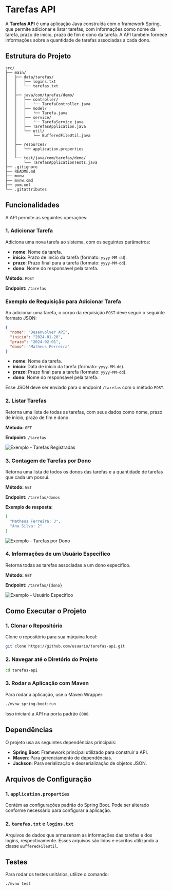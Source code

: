 # Tarefas API

A **Tarefas API** é uma aplicação Java construída com o framework Spring, que permite adicionar e listar tarefas, com informações como nome da tarefa, prazo de início, prazo de fim e dono da tarefa. A API também fornece informações sobre a quantidade de tarefas associadas a cada dono.

## Estrutura do Projeto

```
src/
├── main/
│   ├── data/tarefas/
│   │   ├── logins.txt
│   │   └── tarefas.txt
│   │
│   ├── java/com/tarefas/demo/
│   │   ├── controller/
│   │   │   └── TarefaController.java
│   │   ├── model/
│   │   │   └── Tarefa.java
│   │   ├── service/
│   │   │   └── TarefaService.java
│   │   ├── TarefasApplication.java
│   │   └── util/
│   │       └── BufferedFileUtil.java
│   │
│   ├── resources/
│   │   └── application.properties
│   │
│   └── test/java/com/tarefas/demo/
│       └── TarefasApplicationTests.java
├── .gitignore
├── README.md
├── mvnw
├── mvnw.cmd
├── pom.xml
└── .gitattributes
```

## Funcionalidades

A API permite as seguintes operações:

### 1. Adicionar Tarefa

Adiciona uma nova tarefa ao sistema, com os seguintes parâmetros:
- **nome**: Nome da tarefa.
- **inicio**: Prazo de início da tarefa (formato: `yyyy-MM-dd`).
- **prazo**: Prazo final para a tarefa (formato: `yyyy-MM-dd`).
- **dono**: Nome do responsável pela tarefa.

**Método:** `POST`

**Endpoint:** `/tarefas`

### Exemplo de Requisição para Adicionar Tarefa

Ao adicionar uma tarefa, o corpo da requisição `POST` deve seguir o seguinte formato JSON:

```json
{
  "nome": "Desenvolver API",
  "inicio": "2024-01-20",
  "prazo": "2024-02-01",
  "dono": "Matheus Ferreira"
}
```

- **nome**: Nome da tarefa.
- **inicio**: Data de início da tarefa (formato: `yyyy-MM-dd`).
- **prazo**: Prazo final para a tarefa (formato: `yyyy-MM-dd`).
- **dono**: Nome do responsável pela tarefa.

Esse JSON deve ser enviado para o endpoint `/tarefas` com o método `POST`.

### 2. Listar Tarefas

Retorna uma lista de todas as tarefas, com seus dados como nome, prazo de início, prazo de fim e dono.

**Método:** `GET`

**Endpoint:** `/tarefas`

![Exemplo - Tarefas Registradas](https://drive.google.com/uc?export=view&id=1jQi0adj90vZ-H1Mjn5s3RX7FzKTV-ThF)

### 3. Contagem de Tarefas por Dono

Retorna uma lista de todos os donos das tarefas e a quantidade de tarefas que cada um possui.

**Método:** `GET`

**Endpoint:** `/tarefas/donos`

**Exemplo de resposta:**

```json
[
  "Matheus Ferreira: 3",
  "Ana Silva: 2"
]
```

![Exemplo - Tarefas por Dono](https://drive.google.com/uc?export=view&id=1NXl9cCJ6Lo7KOyJ32vgdz2ZbfBM2__42)

### 4. Informações de um Usuário Específico

Retorna todas as tarefas associadas a um dono específico.

**Método:** `GET`

**Endpoint:** `/tarefas/{dono}`

![Exemplo - Usuário Específico](https://drive.google.com/uc?export=view&id=1s3lY6-R5wLMeb3ojMqhGnfqKLo_C-kuy)

## Como Executar o Projeto

### 1. Clonar o Repositório

Clone o repositório para sua máquina local:

```bash
git clone https://github.com/usuario/tarefas-api.git
```

### 2. Navegar até o Diretório do Projeto

```bash
cd tarefas-api
```

### 3. Rodar a Aplicação com Maven

Para rodar a aplicação, use o Maven Wrapper:

```bash
./mvnw spring-boot:run
```

Isso iniciará a API na porta padrão `8080`.

## Dependências

O projeto usa as seguintes dependências principais:

- **Spring Boot**: Framework principal utilizado para construir a API.
- **Maven**: Para gerenciamento de dependências.
- **Jackson**: Para serialização e desserialização de objetos JSON.

## Arquivos de Configuração

### 1. `application.properties`

Contém as configurações padrão do Spring Boot. Pode ser alterado conforme necessário para configurar a aplicação.

### 2. `tarefas.txt` e `logins.txt`

Arquivos de dados que armazenam as informações das tarefas e dos logins, respectivamente. Esses arquivos são lidos e escritos utilizando a classe `BufferedFileUtil`.

## Testes

Para rodar os testes unitários, utilize o comando:

```bash
./mvnw test
```
